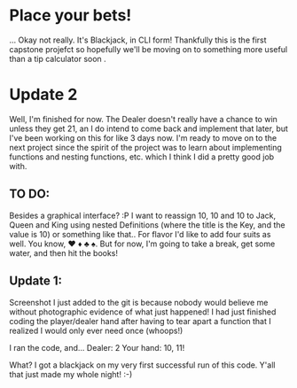 # Place your bets!
... Okay not really.  It's Blackjack, in CLI form!  Thankfully this is the first capstone projefct so hopefully we'll be moving on to something more useful than a tip calculator soon .

# Update 2
Well, I'm finished for now.  The Dealer doesn't really have a chance to win unless they get 21, an I do intend to come back and implement that later, but I've been working on this for like 3 days now.  I'm ready to move on to the next project since the spirit of the project was to learn about implementing functions and nesting functions, etc. which I think I did a pretty good job with.
## TO DO:
Besides a graphical interface? :P  I want to reassign 10, 10 and 10 to Jack, Queen and King using nested Definitions (where the title is the Key, and the value is 10) or something like that..  For flavor I'd like to add four suits as well.  You know, ♥ ♦ ♣ ♠.  But for now, I'm going to take a break, get some water, and then hit the books!

## Update 1:
Screenshot I just added to the git is because nobody would believe me without photographic evidence of what just happened!  I had just finished coding the player/dealer hand after having to tear apart a function that I realized I would only ever need once (whoops!)

I ran the code, and...
Dealer: 2
Your hand: 10, 11!

What?  I got a blackjack on my very first successful run of this code.  Y'all that just made my whole night! :-)
